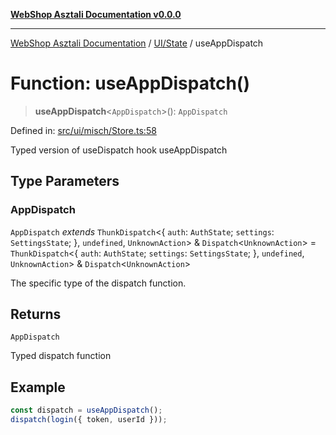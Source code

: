 [**WebShop Asztali Documentation v0.0.0**](../../../README.md)

***

[WebShop Asztali Documentation](../../../modules.md) / [UI/State](../README.md) / useAppDispatch

# Function: useAppDispatch()

> **useAppDispatch**\<`AppDispatch`\>(): `AppDispatch`

Defined in: [src/ui/misch/Store.ts:58](https://github.com/yourusername/webshop_asztali/blob/6cd6b8ff5f7d5531f80a92ddbde9cd7ab8ecd569/src/ui/misch/Store.ts#L58)

Typed version of useDispatch hook
 useAppDispatch

## Type Parameters

### AppDispatch

`AppDispatch` *extends* `ThunkDispatch`\<\{ `auth`: `AuthState`; `settings`: `SettingsState`; \}, `undefined`, `UnknownAction`\> & `Dispatch`\<`UnknownAction`\> = `ThunkDispatch`\<\{ `auth`: `AuthState`; `settings`: `SettingsState`; \}, `undefined`, `UnknownAction`\> & `Dispatch`\<`UnknownAction`\>

The specific type of the dispatch function.

## Returns

`AppDispatch`

Typed dispatch function

## Example

```ts
const dispatch = useAppDispatch();
dispatch(login({ token, userId }));
```

